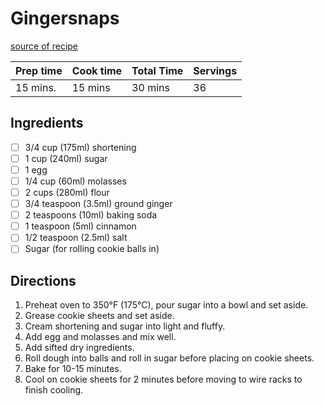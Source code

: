 # Gingersnaps
[source of recipe](https://justthedarnrecipe.com/christmas-cookies)

| Prep time | Cook time | Total Time | Servings |
|-----------|-----------|------------|----------|
| 15 mins.  | 15 mins   | 30 mins    | 36       |

## Ingredients
- [ ] 3/4 cup (175ml) shortening
- [ ] 1 cup (240ml) sugar
- [ ] 1 egg
- [ ] 1/4 cup (60ml) molasses
- [ ] 2 cups (280ml) flour
- [ ] 3/4 teaspoon (3.5ml) ground ginger
- [ ] 2 teaspoons (10ml) baking soda
- [ ] 1 teaspoon (5ml) cinnamon
- [ ] 1/2 teaspoon (2.5ml) salt
- [ ] Sugar (for rolling cookie balls in)

## Directions
1. Preheat oven to 350°F (175°C), pour sugar into a bowl and set aside.
2. Grease cookie sheets and set aside.
3. Cream shortening and sugar into light and fluffy.
4. Add egg and molasses and mix well.
5. Add sifted dry ingredients.
6. Roll dough into balls and roll in sugar before placing on cookie sheets.
7. Bake for 10-15 minutes.
8. Cool on cookie sheets for 2 minutes before moving to wire racks to finish cooling.
